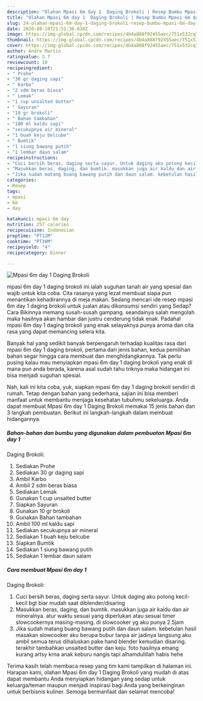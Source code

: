 ```yaml
---
description: "Olahan Mpasi 6m day 1  Daging Brokoli | Resep Bumbu Mpasi 6m day 1  Daging Brokoli Yang Enak Dan Mudah"
title: "Olahan Mpasi 6m day 1  Daging Brokoli | Resep Bumbu Mpasi 6m day 1  Daging Brokoli Yang Enak Dan Mudah"
slug: 24-olahan-mpasi-6m-day-1-daging-brokoli-resep-bumbu-mpasi-6m-day-1-daging-brokoli-yang-enak-dan-mudah
date: 2020-08-18T21:51:36.638Z
image: https://img-global.cpcdn.com/recipes/4b4a888f92455aec/751x532cq70/mpasi-6m-day-1-daging-brokoli-foto-resep-utama.jpg
thumbnail: https://img-global.cpcdn.com/recipes/4b4a888f92455aec/751x532cq70/mpasi-6m-day-1-daging-brokoli-foto-resep-utama.jpg
cover: https://img-global.cpcdn.com/recipes/4b4a888f92455aec/751x532cq70/mpasi-6m-day-1-daging-brokoli-foto-resep-utama.jpg
author: Andre Martin
ratingvalue: 3.7
reviewcount: 10
recipeingredient:
- " Prohe"
- "30 gr daging sapi"
- " Karbo"
- "2 sdm beras biasa"
- " Lemak"
- "1 cup unsalted butter"
- " Sayuran"
- "10 gr brokoli"
- " Bahan tambahan"
- "100 ml kaldu sapi"
- "secukupnya air mineral"
- "1 buah keju belcube"
- " Bumtik"
- "1 siung bawang putih"
- "1 lembar daun salam"
recipeinstructions:
- "Cuci bersih beras, daging serta sayur. Untuk daging aku potong kecil-kecil bgt biar mudah saat diblender/disaring"
- "Masukkan beras, daging, dan bumtik. masukkan juga air kaldu dan air mineralnya. atur waktu sesuai yang diperlukan atau sesuai timer slowcookernya masing-masing. di slowcooker yg aku punya 2.5jam"
- "Jika sudah matang buang bawang putih dan daun salam. kebetulan hasil masakan slowcooker aku berupa bubur tanpa air jadinya langsung aku ambil semua terus dihaluskan pake hand blender kemudian disaring. terakhir tambahkan unsalted butter dan keju. foto hasilnya emang kurang artsy krna anak keburu nangis tapi alhamdulillah habis hehe"
categories:
- Resep
tags:
- mpasi
- 6m
- day

katakunci: mpasi 6m day 
nutrition: 257 calories
recipecuisine: Indonesian
preptime: "PT12M"
cooktime: "PT30M"
recipeyield: "4"
recipecategory: Dinner

---
```



![Mpasi 6m day 1 
Daging Brokoli](https://img-global.cpcdn.com/recipes/4b4a888f92455aec/751x532cq70/mpasi-6m-day-1-daging-brokoli-foto-resep-utama.jpg)


mpasi 6m day 1 
daging brokoli ini ialah suguhan tanah air yang spesial dan wajib untuk kita coba. Cita rasanya yang lezat membuat siapa pun menantikan kehadirannya di meja makan.
Sedang mencari ide resep mpasi 6m day 1 
daging brokoli untuk jualan atau dikonsumsi sendiri yang Sedap? Cara Bikinnya memang susah-susah gampang. seandainya salah mengolah maka hasilnya akan hambar dan justru cenderung tidak enak. Padahal mpasi 6m day 1 
daging brokoli yang enak selayaknya punya aroma dan cita rasa yang dapat memancing selera kita.



Banyak hal yang sedikit banyak berpengaruh terhadap kualitas rasa dari mpasi 6m day 1 
daging brokoli, pertama dari jenis bahan, kedua pemilihan bahan segar hingga cara membuat dan menghidangkannya. Tak perlu pusing kalau mau menyiapkan mpasi 6m day 1 
daging brokoli yang enak di mana pun anda berada, karena asal sudah tahu triknya maka hidangan ini bisa menjadi suguhan spesial.


Nah, kali ini kita coba, yuk, siapkan mpasi 6m day 1 
daging brokoli sendiri di rumah. Tetap dengan bahan yang sederhana, sajian ini bisa memberi manfaat untuk membantu menjaga kesehatan tubuhmu sekeluarga. Anda dapat membuat Mpasi 6m day 1 
Daging Brokoli memakai 15 jenis bahan dan 3 langkah pembuatan. Berikut ini langkah-langkah dalam membuat hidangannya.

<!--inarticleads1-->

##### Bahan-bahan dan bumbu yang digunakan dalam pembuatan Mpasi 6m day 1 
Daging Brokoli:

1. Sediakan  Prohe
1. Sediakan 30 gr daging sapi
1. Ambil  Karbo
1. Ambil 2 sdm beras biasa
1. Sediakan  Lemak
1. Gunakan 1 cup unsalted butter
1. Siapkan  Sayuran
1. Gunakan 10 gr brokoli
1. Gunakan  Bahan tambahan
1. Ambil 100 ml kaldu sapi
1. Sediakan secukupnya air mineral
1. Sediakan 1 buah keju belcube
1. Siapkan  Bumtik
1. Sediakan 1 siung bawang putih
1. Sediakan 1 lembar daun salam




<!--inarticleads2-->

##### Cara membuat Mpasi 6m day 1 
Daging Brokoli:

1. Cuci bersih beras, daging serta sayur. Untuk daging aku potong kecil-kecil bgt biar mudah saat diblender/disaring
1. Masukkan beras, daging, dan bumtik. masukkan juga air kaldu dan air mineralnya. atur waktu sesuai yang diperlukan atau sesuai timer slowcookernya masing-masing. di slowcooker yg aku punya 2.5jam
1. Jika sudah matang buang bawang putih dan daun salam. kebetulan hasil masakan slowcooker aku berupa bubur tanpa air jadinya langsung aku ambil semua terus dihaluskan pake hand blender kemudian disaring. terakhir tambahkan unsalted butter dan keju. foto hasilnya emang kurang artsy krna anak keburu nangis tapi alhamdulillah habis hehe




Terima kasih telah membaca resep yang tim kami tampilkan di halaman ini. Harapan kami, olahan Mpasi 6m day 1 
Daging Brokoli yang mudah di atas dapat membantu Anda menyiapkan hidangan yang sedap untuk keluarga/teman maupun menjadi inspirasi bagi Anda yang berkeinginan untuk berbisnis kuliner. Semoga bermanfaat dan selamat mencoba!
